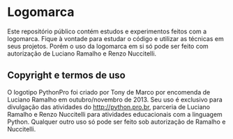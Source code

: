 Logomarca
=========

Este repositório público contém estudos e experimentos feitos com a
logomarca. Fique à vontade para estudar o código e utilizar as técnicas
em seus projetos. Porém o uso da logomarca em si só pode ser feito com 
autorização de Luciano Ramalho e Renzo Nuccitelli.

Copyright e termos de uso
-------------------------

O logotipo PythonPro foi criado por Tony de Marco por encomenda de
Luciano Ramalho em outubro/novembro de 2013. Seu uso é exclusivo para 
divulgação das atividades do http://python.pro.br, parceria de Luciano 
Ramalho e Renzo Nuccitelli para atividades educacionais com a linguagem
Python. Qualquer outro uso só pode ser feito sob autorização de Ramalho
e Nuccitelli.

